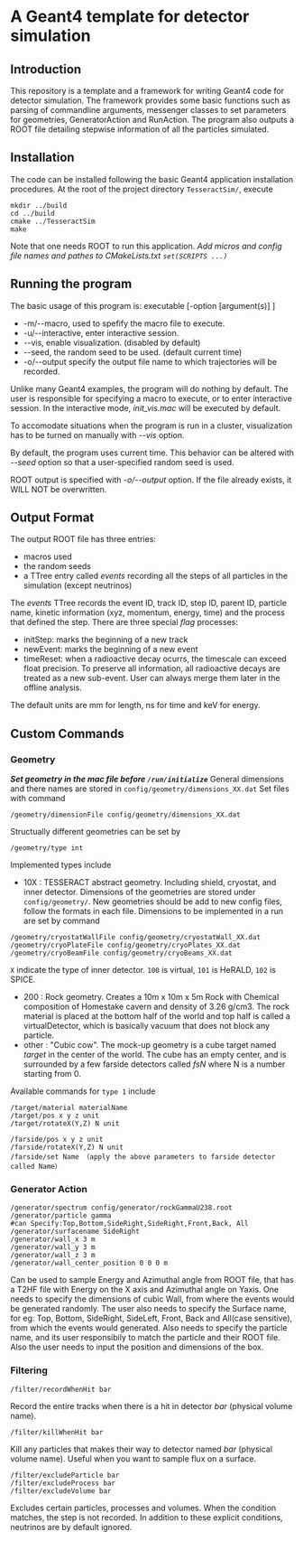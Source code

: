 # A Geant4 template for detector simulation

## Introduction
This repository is a template and a framework for writing Geant4 code for detector simulation. The framework provides some basic functions such as parsing of commandline arguments, messenger classes to set parameters for geometries, GeneratorAction and RunAction. The program also outputs a ROOT file detailing stepwise information of all the particles simulated.

## Installation
The code can be installed following the basic Geant4 application installation procedures. At the root of the project directory `TesseractSim/`, execute
```
mkdir ../build
cd ../build
cmake ../TesseractSim
make
```
Note that one needs ROOT to run this application.
*Add micros and config file names and pathes to CMakeLists.txt `set(SCRIPTS ...)`*

## Running the program
The basic usage of this program is: executable [-option [argument(s)] ]
- -m/--macro,       used to spefify the macro file to execute.
- -u/--interactive, enter interactive session.
- --vis,            enable visualization. (disabled by default)
- --seed,           the random seed to be used. (default current time)
- -o/--output       specify the output file name to which trajectories will be recorded.

Unlike many Geant4 examples, the program will do nothing by default. The user is responsible for specifying a macro to execute, or to enter interactive session. In the interactive mode, *init_vis.mac* will be executed by default.

To accomodate situations when the program is run in a cluster, visualization has to be turned on manually with *--vis* option.

By default, the program uses current time. This behavior can be altered with *--seed* option so that a user-specified random seed is used.

ROOT output is specified with *-o/--output* option. If the file already exists, it WILL NOT be overwritten.

## Output Format

The output ROOT file has three entries:
- macros used
- the random seeds
- a TTree entry called *events* recording all the steps of all particles in the simulation (except neutrinos)

The *events* TTree records the event ID, track ID, step ID, parent ID, particle name, kinetic information (xyz, momentum, energy, time) and the process that defined the step. There are three special *flag* processes:
* initStep: marks the beginning of a new track
* newEvent: marks the beginning of a new event
* timeReset: when a radioactive decay ocurrs, the timescale can exceed float precision. To preserve all information, all radioactive decays are treated as a new sub-event. User can always merge them later in the offline analysis.

The default units are mm for length, ns for time and keV for energy.

## Custom Commands

### Geometry
***Set geometry in the mac file before `/run/initialize`***
General dimensions and there names are stored in `config/geometry/dimensions_XX.dat`
Set files with command
```
/geometry/dimensionFile config/geometry/dimensions_XX.dat
```
Structually different geometries can be set by 
```
/geometry/type int
```
Implemented types include
- 10X : TESSERACT abstract geometry. Including shield, cryostat, and inner detector.
Dimensions of the geometries are stored under `config/geometry/`. New geometries should be add to new config files, follow the formats in each file. Dimensions to be implemented in a run are set by command
```
/geometry/cryostatWallFile config/geometry/cryostatWall_XX.dat
/geometry/cryoPlateFile config/geometry/cryoPlates_XX.dat
/geometry/cryoBeamFile config/geometry/cryoBeams_XX.dat
```
`X` indicate the type of inner detector. `100` is virtual, `101` is HeRALD, `102` is SPICE.
- 200 : Rock geometry.
Creates a 10m x 10m x 5m Rock with Chemical composition of Homestake cavern and density of 3.26 g/cm3. The rock material is placed at the bottom half of the world and top half is called a virtualDetector, which is basically vacuum that does not block any particle.
- other : "Cubic cow". The mock-up geometry is a cube target named *target* in the center of the world. The cube has an empty center, and is surrounded by a few farside detectors called *fsN* where N is a number starting from 0.

Available commands for `type 1` include 
```
/target/material materialName
/target/pos x y z unit
/target/rotateX(Y,Z) N unit
```
```
/farside/pos x y z unit
/farside/rotateX(Y,Z) N unit
/farside/set Name （apply the above parameters to farside detector called Name）
```

### Generator Action
```
/generator/spectrum config/generator/rockGammaU238.root
/generator/particle gamma
#can Specify:Top,Bottom,SideRight,SideRight,Front,Back, All
/generator/surfacename SideRight
/generator/wall_x 3 m
/generator/wall_y 3 m
/generator/wall_z 3 m
/generator/wall_center_position 0 0 0 m
```
Can be used to sample Energy and Azimuthal angle from ROOT file, that has a T2HF file with Energy on the X axis and Azimuthal angle on Yaxis.
One needs to specify the dimensions of cubic Wall, from where the events would be generated randomly. The user also needs to specify the Surface name, for eg: Top, Bottom, SideRight, SideLeft, Front, Back and All(case sensitive), from which the events would generated. Also needs to specify the particle name, and its user responsibily to match the particle and their ROOT file. Also the user needs to input the position and dimensions of the box.

### Filtering
```
/filter/recordWhenHit bar
```
Record the entire tracks when there is a hit in detector *bar* (physical volume name).
```
/filter/killWhenHit bar
```
Kill any particles that makes their way to detector named *bar* (physical volume name). Useful when you want to sample flux on a surface.
```
/filter/excludeParticle bar
/filter/excludeProcess bar
/filter/excludeVolume bar
```
Excludes certain particles, processes and volumes. When the condition matches, the step is not recorded. In addition to these explicit conditions, neutrinos are by default ignored.
